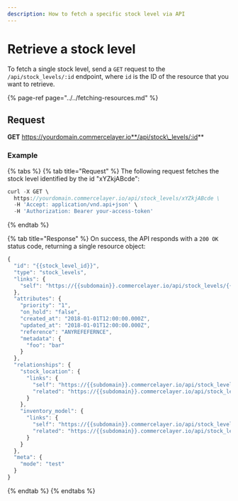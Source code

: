 ```yaml
---
description: How to fetch a specific stock level via API
---
```


# Retrieve a stock level

To fetch a single stock level, send a `GET` request to the `/api/stock_levels/:id` endpoint, where `id` is the ID of the resource that you want to retrieve.

{% page-ref page="../../fetching-resources.md" %}

## Request

**GET** https://yourdomain.commercelayer.io**/api/stock\_levels/:id**

### **Example**

{% tabs %}
{% tab title="Request" %}
The following request fetches the stock level identified by the id "xYZkjABcde":

```javascript
curl -X GET \
  https://yourdomain.commercelayer.io/api/stock_levels/xYZkjABcde \
  -H 'Accept: application/vnd.api+json' \
  -H 'Authorization: Bearer your-access-token'
```
{% endtab %}

{% tab title="Response" %}
On success, the API responds with a `200 OK` status code, returning a single resource object:

```javascript
{
  "id": "{{stock_level_id}}",
  "type": "stock_levels",
  "links": {
    "self": "https://{{subdomain}}.commercelayer.io/api/stock_levels/{{stock_level_id}}"
  },
  "attributes": {
    "priority": "1",
    "on_hold": "false",
    "created_at": "2018-01-01T12:00:00.000Z",
    "updated_at": "2018-01-01T12:00:00.000Z",
    "reference": "ANYREFEFERNCE",
    "metadata": {
      "foo": "bar"
    }
  },
  "relationships": {
    "stock_location": {
      "links": {
        "self": "https://{{subdomain}}.commercelayer.io/api/stock_levels/{{stock_level_id}}/relationships/stock_location",
        "related": "https://{{subdomain}}.commercelayer.io/api/stock_levels/{{stock_level_id}}/stock_location"
      }
    },
    "inventory_model": {
      "links": {
        "self": "https://{{subdomain}}.commercelayer.io/api/stock_levels/{{stock_level_id}}/relationships/inventory_model",
        "related": "https://{{subdomain}}.commercelayer.io/api/stock_levels/{{stock_level_id}}/inventory_model"
      }
    }
  },
  "meta": {
    "mode": "test"
  }
}
```
{% endtab %}
{% endtabs %}

